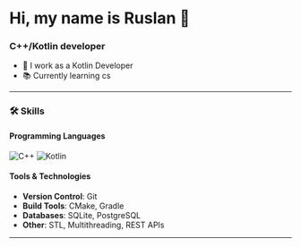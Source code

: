 # Hi, my name is Ruslan 👋

### C++/Kotlin developer

- 💼 I work as a Kotlin Developer
- 📚 Currently learning cs

---

### 🛠️ Skills

#### Programming Languages
![C++](https://img.shields.io/badge/C++-00599C?style=for-the-badge&logo=c%2B%2B&logoColor=white)
![Kotlin](https://img.shields.io/badge/Kotlin-0095D5?style=for-the-badge&logo=kotlin&logoColor=white)

#### Tools & Technologies
- **Version Control**: Git
- **Build Tools**: CMake, Gradle
- **Databases**: SQLite, PostgreSQL
- **Other**: STL, Multithreading, REST APIs

---